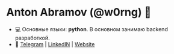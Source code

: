 <h1 align="left">Anton Abramov (@w0rng) 👋</h1>

- 💻 Основные языки: **python**. В основном занимаю backend разработкой.
- 🚀 <a href="https://t.me/w0rng" target="blank">Telegram</a> | <a href="https://www.linkedin.com/in/w0rng/" target="blank">LinkedIN</a> | <a href="https://w0rng.ru" target="blank">Website</a>
